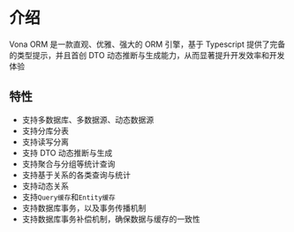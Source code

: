 # 介绍

Vona ORM 是一款直观、优雅、强大的 ORM 引擎，基于 Typescript 提供了完备的类型提示，并且首创 DTO 动态推断与生成能力，从而显著提升开发效率和开发体验

## 特性

* 支持多数据库、多数据源、动态数据源
* 支持分库分表
* 支持读写分离
* 支持 DTO 动态推断与生成
* 支持聚合与分组等统计查询
* 支持基于关系的各类查询与统计
* 支持动态关系
* 支持`Query缓存`和`Entity缓存`
* 支持数据库事务，以及事务传播机制
* 支持数据库事务补偿机制，确保数据与缓存的一致性

